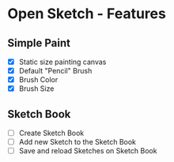 # Open Sketch - Features

## Simple Paint

* [x] Static size painting canvas
* [x] Default "Pencil" Brush
* [x] Brush Color 
* [x] Brush Size

## Sketch Book

* [ ] Create Sketch Book
* [ ] Add new Sketch to the Sketch Book
* [ ] Save and reload Sketches on Sketch Book
